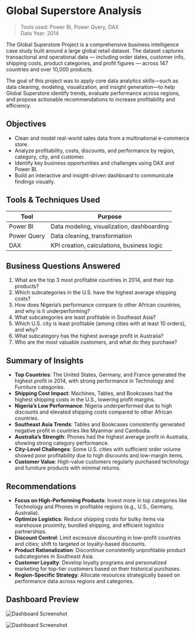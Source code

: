 # Global Superstore Analysis    

> Tools used: Power BI, Power Query, DAX  
> Data Year: 2014

The Global Superstore  Project is a comprehensive business intelligence case study built around a large global retail dataset. The dataset captures transactional and operational data — including order dates, customer info, shipping costs, product categories, and profit figures — across 147 countries and over 10,000 products.

The goal of this project was to apply core data analytics skills—such as data cleaning, modeling, visualization, and insight generation—to help Global Superstore identify trends, evaluate performance across regions, and propose actionable recommendations to increase profitability and efficiency.


##  Objectives

- Clean and model real-world sales data from a multinational e-commerce store.
- Analyze profitability, costs, discounts, and performance by region, category, city, and customer.
- Identify key business opportunities and challenges using DAX and Power BI.
- Build an interactive and insight-driven dashboard to communicate findings visually.



##  Tools & Techniques Used

| Tool        | Purpose                                      |
|-------------|----------------------------------------------|
| Power BI    | Data modeling, visualization, dashboarding   |
| Power Query | Data cleaning, transformation                |
| DAX         | KPI creation, calculations, business logic   |



## Business Questions Answered

1. What are the top 3 most profitable countries in 2014, and their top products?
2. Which subcategories in the U.S. have the highest average shipping costs?
3. How does Nigeria’s performance compare to other African countries, and why is it underperforming?
4. What subcategories are least profitable in Southeast Asia?
5. Which U.S. city is least profitable (among cities with at least 10 orders), and why?
6. What subcategory has the highest average profit in Australia?
7. Who are the most valuable customers, and what do they purchase?



## Summary of Insights

- **Top Countries**: The United States, Germany, and France generated the highest profit in 2014, with strong performance in Technology and Furniture categories.
- **Shipping Cost Impact**: Machines, Tables, and Bookcases had the highest shipping costs in the U.S., lowering profit margins.
- **Nigeria’s Low Performance**: Nigeria underperformed due to high discounts and elevated shipping costs compared to other African countries.
- **Southeast Asia Trends**: Tables and Bookcases consistently generated negative profit in countries like Myanmar and Cambodia.
- **Australia’s Strength**: Phones had the highest average profit in Australia, showing strong category performance.
- **City-Level Challenges**: Some U.S. cities with sufficient order volume showed poor profitability due to high discounts and low-margin items.
- **Customer Value**: High-value customers regularly purchased technology and furniture products with minimal returns.



## Recommendations

- **Focus on High-Performing Products**: Invest more in top categories like Technology and Phones in profitable regions (e.g., U.S., Germany, Australia).
- **Optimize Logistics**: Reduce shipping costs for bulky items via warehouse proximity, bundled shipping, and efficient logistics partnerships.
- **Discount Control**: Limit excessive discounting in low-profit countries and cities; shift to targeted or loyalty-based discounts.
- **Product Rationalization**: Discontinue consistently unprofitable product subcategories in Southeast Asia.
- **Customer Loyalty**: Develop loyalty programs and personalized marketing for top-tier customers based on their historical purchases.
- **Region-Specific Strategy**: Allocate resources strategically based on performance data across regions and categories.



##  Dashboard Preview

![Dashboard Screenshot](https://github.com/Olajuwonhikmat/Global-Superstore-Analysis-/blob/main/Global%20superstore%20dashboard%201.PNG)

![Dashboard Screenshot](https://github.com/Olajuwonhikmat/Global-Superstore-Analysis-/blob/main/Global%20superstore%20dashboard%202.PNG)
